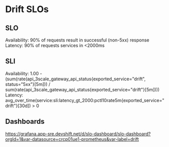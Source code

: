# Drift SLOs

## SLO
Availability:  90% of requests result in successful (non-5xx) response 
Latency:  90% of requests services in <2000ms 

## SLI
Availability:  1.00 - (sum(rate(api_3scale_gateway_api_status{exported_service="drift", status="5xx"}[5m])) / sum(rate(api_3scale_gateway_api_status{exported_service="drift"}[5m])))
Latency:  avg_over_time(service:sli:latency_gt_2000:pctl10rate5m{exported_service="drift"}[30d]) > 0

## Dashboards
https://grafana.app-sre.devshift.net/d/slo-dashboard/slo-dashboard?orgId=1&var-datasource=crcp01ue1-prometheus&var-label=drift
